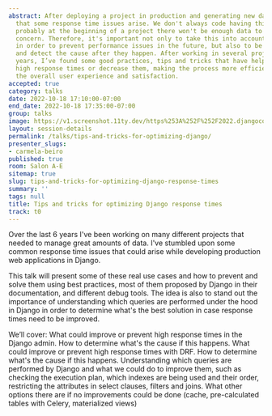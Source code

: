 ```yaml
---
abstract: After deploying a project in production and generating new data, it's common
  that some response time issues arise. We don't always code having this in mind since
  probably at the beginning of a project there won't be enough data to cause this
  concern. Therefore, it's important not only to take this into account when developing
  in order to prevent performance issues in the future, but also to be able to debug
  and detect the cause after they happen. After working in several projects over the
  years, I’ve found some good practices, tips and tricks that have helped me to prevent
  high response times or decrease them, making the process more efficient, and improving
  the overall user experience and satisfaction.
accepted: true
category: talks
date: 2022-10-18 17:10:00-07:00
end_date: 2022-10-18 17:35:00-07:00
group: talks
image: https://v1.screenshot.11ty.dev/https%253A%252F%252F2022.djangocon.us%252Fpresenters%252Fcarmela-beiro%252F/opengraph/
layout: session-details
permalink: /talks/tips-and-tricks-for-optimizing-django/
presenter_slugs:
- carmela-beiro
published: true
room: Salon A-E
sitemap: true
slug: tips-and-tricks-for-optimizing-django-response-times
summary: ''
tags: null
title: Tips and tricks for optimizing Django response times
track: t0
---
```


Over the last 6 years I've been working on many different projects that needed to manage great amounts of data. I've stumbled upon some common response time issues that could arise while developing production web applications in Django.

This talk will present some of these real use cases and how to prevent and solve them using best practices, most of them proposed by Django in their documentation, and different debug tools. The idea is also to stand out the importance of understanding which queries are performed under the hood in Django in order to determine what's the best solution in case response times need to be improved.

We’ll cover:
What could improve or prevent high response times in the Django admin. How to determine what's the cause if this happens.
What could improve or prevent high response times with DRF. How to determine what's the cause if this happens.
Understanding which queries are performed by Django and what we could do to improve them, such as checking the execution plan, which indexes are being used and their order, restricting the attributes in select clauses, filters and joins.
What other options there are if no improvements could be done (cache, pre-calculated tables with Celery, materialized views)
